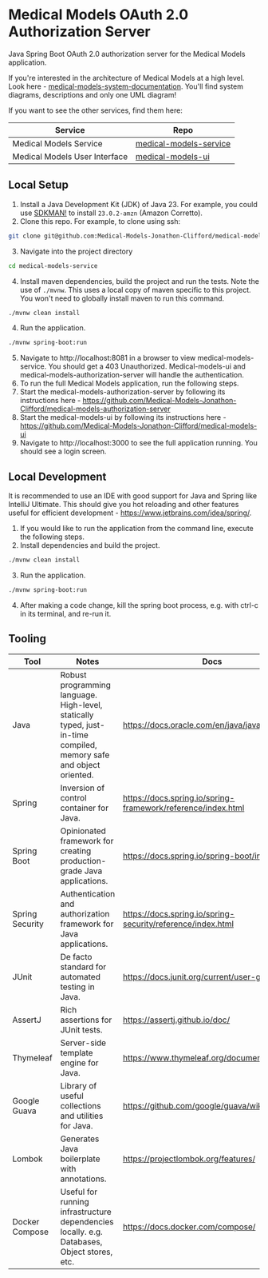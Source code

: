 # Medical Models OAuth 2.0 Authorization Server

Java Spring Boot OAuth 2.0 authorization server for the Medical Models application.

If you're interested in the architecture of Medical Models at a high level. Look
here - [medical-models-system-documentation](https://github.com/Medical-Models-Jonathon-Clifford/medical-models-system-documentation).
You'll find system diagrams, descriptions and only one UML diagram!

If you want to see the other services, find them here:

| Service                       | Repo                                                                                                 |
|-------------------------------|------------------------------------------------------------------------------------------------------|
| Medical Models Service        | [medical-models-service](https://github.com/Medical-Models-Jonathon-Clifford/medical-models-service) |
| Medical Models User Interface | [medical-models-ui](https://github.com/Medical-Models-Jonathon-Clifford/medical-models-ui)           |

## Local Setup

1. Install a Java Development Kit (JDK) of Java 23. For example, you could use [SDKMAN!](https://sdkman.io/) to install
   `23.0.2-amzn` (Amazon Corretto).
2. Clone this repo. For example, to clone using ssh:

```bash
git clone git@github.com:Medical-Models-Jonathon-Clifford/medical-models-authorization-server.git
```

3. Navigate into the project directory

```bash
cd medical-models-service
```

4. Install maven dependencies, build the project and run the tests. Note the use of `./mvnw`. This uses a local copy of
   maven specific to this project. You won't need to globally install maven to run this command.

```bash
./mvnw clean install
```

4. Run the application.

```bash
./mvnw spring-boot:run
```

5. Navigate to http://localhost:8081 in a browser to view medical-models-service. You should get a 403 Unauthorized.
   Medical-models-ui and medical-models-authorization-server will handle the authentication.
6. To run the full Medical Models application, run the following steps.
7. Start the medical-models-authorization-server by following its instructions
   here - https://github.com/Medical-Models-Jonathon-Clifford/medical-models-authorization-server
8. Start the medical-models-ui by following its instructions
   here - https://github.com/Medical-Models-Jonathon-Clifford/medical-models-ui
9. Navigate to http://localhost:3000 to see the full application running. You should see a login screen.

## Local Development

It is recommended to use an IDE with good support for Java and Spring like IntelliJ Ultimate. This should give you hot
reloading and other features useful for efficient development - https://www.jetbrains.com/idea/spring/.

1. If you would like to run the application from the command line, execute the following steps.
2. Install dependencies and build the project.
```bash
./mvnw clean install
```
3. Run the application.
```bash
./mvnw spring-boot:run
```

4. After making a code change, kill the spring boot process, e.g. with ctrl-c in its terminal, and re-run it.

## Tooling

| Tool            | Notes                                                                                                              | Docs                                                         |
|-----------------|--------------------------------------------------------------------------------------------------------------------|--------------------------------------------------------------|
| Java            | Robust programming language. High-level, statically typed, just-in-time compiled, memory safe and object oriented. | https://docs.oracle.com/en/java/javase/25/                   |
| Spring          | Inversion of control container for Java.                                                                           | https://docs.spring.io/spring-framework/reference/index.html |
| Spring Boot     | Opinionated framework for creating production-grade Java applications.                                             | https://docs.spring.io/spring-boot/index.html                |
| Spring Security | Authentication and authorization framework for Java applications.                                                  | https://docs.spring.io/spring-security/reference/index.html  |
| JUnit           | De facto standard for automated testing in Java.                                                                   | https://docs.junit.org/current/user-guide/                   |
| AssertJ         | Rich assertions for JUnit tests.                                                                                   | https://assertj.github.io/doc/                               |
| Thymeleaf       | Server-side template engine for Java.                                                                              | https://www.thymeleaf.org/documentation.html                 |
| Google Guava    | Library of useful collections and utilities for Java.                                                              | https://github.com/google/guava/wiki                         |
| Lombok          | Generates Java boilerplate with annotations.                                                                       | https://projectlombok.org/features/                          |
| Docker Compose  | Useful for running infrastructure dependencies locally. e.g. Databases, Object stores, etc.                        | https://docs.docker.com/compose/                             |

